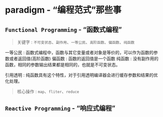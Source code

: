 # paradigm - “编程范式”那些事

## `Functional Programming` - “函数式编程”

> 关键字 : `不可变状态`、`副作用`、`一等公民`、`高阶函数`、`偏函数`、`纯函数`

  一等公民 : 函数式编程中，函数与其它变量或者对象是等价的，可以作为函数的参数或者返回值(高阶函数)
  偏函数 : 函数的返回值是一个函数
  纯函数 : 没有副作用的函数，相同的参数输出结果都是相同的，也就是不可变状态。

  引用透明 : 纯函数具有这个特性，对于引用透明编译器会进行缓存参数和结果的优化处理。

> 核心操作 : `map`、`fliter`、`reduce`

## `Reactive Programming` - “响应式编程”

